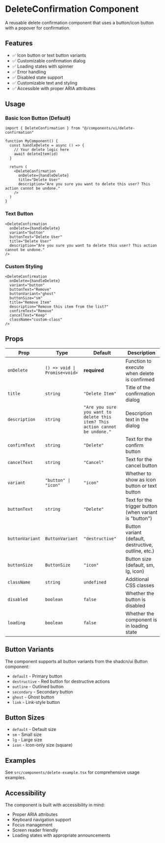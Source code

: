 # DeleteConfirmation Component

A reusable delete confirmation component that uses a button/icon button with a popover for confirmation.

## Features

- ✅ Icon button or text button variants
- ✅ Customizable confirmation dialog
- ✅ Loading states with spinner
- ✅ Error handling
- ✅ Disabled state support
- ✅ Customizable text and styling
- ✅ Accessible with proper ARIA attributes

## Usage

### Basic Icon Button (Default)

```tsx
import { DeleteConfirmation } from "@/components/ui/delete-confirmation"

function MyComponent() {
  const handleDelete = async () => {
    // Your delete logic here
    await deleteItem(id)
  }

  return (
    <DeleteConfirmation
      onDelete={handleDelete}
      title="Delete User"
      description="Are you sure you want to delete this user? This action cannot be undone."
    />
  )
}
```

### Text Button

```tsx
<DeleteConfirmation
  onDelete={handleDelete}
  variant="button"
  buttonText="Delete User"
  title="Delete User"
  description="Are you sure you want to delete this user? This action cannot be undone."
/>
```

### Custom Styling

```tsx
<DeleteConfirmation
  onDelete={handleDelete}
  variant="button"
  buttonText="Remove"
  buttonVariant="ghost"
  buttonSize="sm"
  title="Remove Item"
  description="Remove this item from the list?"
  confirmText="Remove"
  cancelText="Keep"
  className="custom-class"
/>
```

## Props

| Prop | Type | Default | Description |
|------|------|---------|-------------|
| `onDelete` | `() => void \| Promise<void>` | **required** | Function to execute when delete is confirmed |
| `title` | `string` | `"Delete Item"` | Title of the confirmation dialog |
| `description` | `string` | `"Are you sure you want to delete this item? This action cannot be undone."` | Description text in the dialog |
| `confirmText` | `string` | `"Delete"` | Text for the confirm button |
| `cancelText` | `string` | `"Cancel"` | Text for the cancel button |
| `variant` | `"button" \| "icon"` | `"icon"` | Whether to show as icon button or text button |
| `buttonText` | `string` | `"Delete"` | Text for the trigger button (when variant is "button") |
| `buttonVariant` | `ButtonVariant` | `"destructive"` | Button variant (default, destructive, outline, etc.) |
| `buttonSize` | `ButtonSize` | `"icon"` | Button size (default, sm, lg, icon) |
| `className` | `string` | `undefined` | Additional CSS classes |
| `disabled` | `boolean` | `false` | Whether the button is disabled |
| `loading` | `boolean` | `false` | Whether the component is in loading state |

## Button Variants

The component supports all button variants from the shadcn/ui Button component:

- `default` - Primary button
- `destructive` - Red button for destructive actions
- `outline` - Outlined button
- `secondary` - Secondary button
- `ghost` - Ghost button
- `link` - Link-style button

## Button Sizes

- `default` - Default size
- `sm` - Small size
- `lg` - Large size
- `icon` - Icon-only size (square)

## Examples

See `src/components/delete-example.tsx` for comprehensive usage examples.

## Accessibility

The component is built with accessibility in mind:

- Proper ARIA attributes
- Keyboard navigation support
- Focus management
- Screen reader friendly
- Loading states with appropriate announcements 